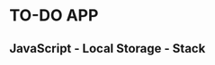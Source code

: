 # TO-DO APP

## JavaScript - Local Storage - Stack

<!--  
index.html
- head
    - meta
        - keywords: [ tech, stack ]
        - description: To-Do App — [ tech stack ]
    - title
        - To-Do App — [ tech stack ]
- body
    - ".header"
        - [ tech - stack ]
README.md
- ## [ tech - stack ]
-->